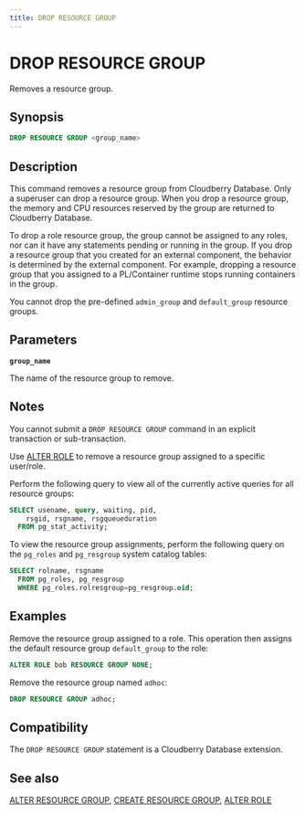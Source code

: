 ```yaml
---
title: DROP RESOURCE GROUP
---
```


# DROP RESOURCE GROUP

Removes a resource group.

## Synopsis

```sql
DROP RESOURCE GROUP <group_name>
```

## Description

This command removes a resource group from Cloudberry Database. Only a superuser can drop a resource group. When you drop a resource group, the memory and CPU resources reserved by the group are returned to Cloudberry Database.

To drop a role resource group, the group cannot be assigned to any roles, nor can it have any statements pending or running in the group. If you drop a resource group that you created for an external component, the behavior is determined by the external component. For example, dropping a resource group that you assigned to a PL/Container runtime stops running containers in the group.

You cannot drop the pre-defined `admin_group` and `default_group` resource groups.

## Parameters

**`group_name`**

The name of the resource group to remove.

## Notes

You cannot submit a `DROP RESOURCE GROUP` command in an explicit transaction or sub-transaction.

Use [ALTER ROLE](/docs/sql-stmts/alter-role.md) to remove a resource group assigned to a specific user/role.

Perform the following query to view all of the currently active queries for all resource groups:

```sql
SELECT usename, query, waiting, pid,
    rsgid, rsgname, rsgqueueduration 
  FROM pg_stat_activity;
```

To view the resource group assignments, perform the following query on the `pg_roles` and `pg_resgroup` system catalog tables:

```sql
SELECT rolname, rsgname 
  FROM pg_roles, pg_resgroup
  WHERE pg_roles.rolresgroup=pg_resgroup.oid;
```

## Examples

Remove the resource group assigned to a role. This operation then assigns the default resource group `default_group` to the role:

```sql
ALTER ROLE bob RESOURCE GROUP NONE;
```

Remove the resource group named `adhoc`:

```sql
DROP RESOURCE GROUP adhoc;
```

## Compatibility

The `DROP RESOURCE GROUP` statement is a Cloudberry Database extension.

## See also

[ALTER RESOURCE GROUP](/docs/sql-stmts/alter-resource-group.md), [CREATE RESOURCE GROUP](/docs/sql-stmts/create-resource-group.md), [ALTER ROLE](/docs/sql-stmts/alter-role.md)
